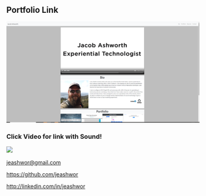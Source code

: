 ## Portfolio Link
<a href="https://jeashwor.github.io/">
<img src="./assets/PortfolioScreenShot.png">
</a>

### Click Video for link with Sound!

<a href="https://youtu.be/d4Ub-0War3E">
<img src="https://raw.githubusercontent.com/jeashwor/jeashwor/master/Profile_Gif.gif"/>
</a>


jeashwor@gmail.com

https://github.com/jeashwor

http://linkedin.com/in/jeashwor




